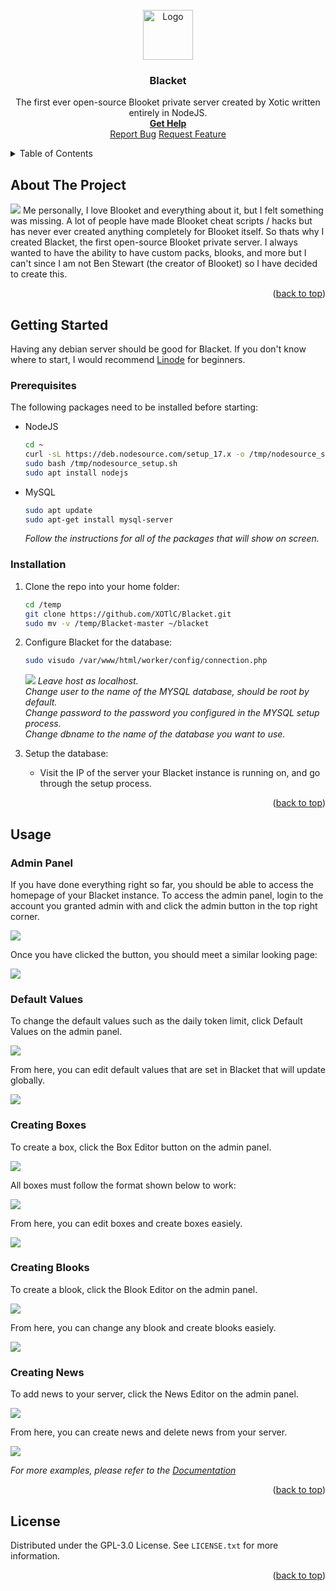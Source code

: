 <div id="top"></div>
<br />
<div align="center">
  <a href="https://blacket.org">
    <img src="https://v2.blacket.org/content/logo.png" alt="Logo" width="80" height="80">
  </a>
  <h3 align="center">Blacket</h3>

  <p align="center">
    The first ever open-source Blooket private server created by Xotic written entirely in NodeJS. 
    <br />
    <a href="https://github.com/XOTlC/Blacket/wiki"><strong>Get Help</strong></a>
    <br />
    <a href="https://github.com/XOTlC/Blacket/issues">Report Bug</a>
    <a href="https://github.com/XOTlC/Blacket/issues">Request Feature</a>
  </p>
</div>

<details>
  <summary>Table of Contents</summary>
  <ol>
    <li>
      <a href="#about-the-project">About The Project</a>
    </li>
    <li>
      <a href="#getting-started">Getting Started</a>
      <ul>
        <li><a href="#prerequisites">Prerequisites</a></li>
        <li><a href="#installation">Installation</a></li>
      </ul>
    </li>
    <li>
    <a href="#usage">Usage</a>
    <ul>
      <li><a href="#admin-panel">Admin Panel</a></li>
      <li><a href="#default-values">Default Values</a></li>
      <li><a href="#creating-boxes">Creating Boxes</a></li>
      <li><a href="#creating-blooks">Creating Blooks</a></li>
      <li><a href="#creating-news">Creating News</a></li>
    </ul>
    </li>
    <li><a href="#license">License</a></li>
  </ol>
</details>

## About The Project
<img src="https://v2.blacket.org/content/github/blacketHome.png"></img>
Me personally, I love Blooket and everything about it, but I felt something was missing. A lot of people have made Blooket cheat scripts / hacks but has never ever created anything completely for Blooket itself. So thats why I created Blacket, the first open-source Blooket private server. I always wanted to have the ability to have custom packs, blooks, and more but I can't since I am not Ben Stewart (the creator of Blooket) so I have decided to create this.
<p align="right">(<a href="#top">back to top</a>)</p>

## Getting Started

Having any debian server should be good for Blacket. If you don't know where to start, I would recommend <a href="https://linode.com">Linode</a> for beginners.

### Prerequisites

The following packages need to be installed before starting:

* NodeJS

  ```sh
  cd ~
  curl -sL https://deb.nodesource.com/setup_17.x -o /tmp/nodesource_setup.sh
  sudo bash /tmp/nodesource_setup.sh
  sudo apt install nodejs
  ```

* MySQL

  ```sh
  sudo apt update
  sudo apt-get install mysql-server
  ```
  _Follow the instructions for all of the packages that will show on screen._
  
### Installation

1. Clone the repo into your home folder:

   ```sh
   cd /temp
   git clone https://github.com/XOTlC/Blacket.git
   sudo mv -v /temp/Blacket-master ~/blacket
   ```
2. Configure Blacket for the database:

   ```sh
   sudo visudo /var/www/html/worker/config/connection.php
   ```
   <img src="https://blacket.org/images/github/configDatabase.png"></img>
   _Leave host as localhost._
   </br>
   _Change user to the name of the MYSQL database, should be root by default._
   </br>
   _Change password to the password you configured in the MYSQL setup process._
   </br>
   _Change dbname to the name of the database you want to use._
   </br>
   
3. Setup the database:
   * Visit the IP of the server your Blacket instance is running on, and go through the setup process.

<p align="right">(<a href="#top">back to top</a>)</p>

## Usage

### Admin Panel

If you have done everything right so far, you should be able to access the homepage of your Blacket instance. To access the admin panel, login to the account you granted admin with and click the admin button in the top right corner.

<img src="https://blacket.org/images/github/adminPanelButton.png"></img>

Once you have clicked the button, you should meet a similar looking page:

<img src="https://blacket.org/images/github/adminPanel.png"></img>

### Default Values

To change the default values such as the daily token limit, click Default Values on the admin panel.

<img src="https://blacket.org/images/github/defaultValuesButton.png"></img>

From here, you can edit default values that are set in Blacket that will update globally.

<img src="https://blacket.org/images/github/defaultValues.png"></img>

### Creating Boxes

To create a box, click the Box Editor button on the admin panel.

<img src="https://blacket.org/images/github/boxEditorButton.png"></img>

All boxes must follow the format shown below to work:

<img src="https://blacket.org/images/createBoxHelp.png"></img>

From here, you can edit boxes and create boxes easiely.

<img src="https://blacket.org/images/github/boxEditor.png"></img>

### Creating Blooks

To create a blook, click the Blook Editor on the admin panel.

<img src="https://blacket.org/images/github/blookEditorButton.png"></img>

From here, you can change any blook and create blooks easiely.

<img src="https://blacket.org/images/github/blookEditor.png"></img>

### Creating News

To add news to your server, click the News Editor on the admin panel.

<img src="https://blacket.org/images/github/newsEditorButton.png"></img>

From here, you can create news and delete news from your server.

<img src="https://blacket.org/images/github/newsEditor.png"></img>

_For more examples, please refer to the [Documentation](https://github.com/XOTlC/Blacket/wiki)_

<p align="right">(<a href="#top">back to top</a>)</p>

## License

Distributed under the GPL-3.0 License. See `LICENSE.txt` for more information.

<p align="right">(<a href="#top">back to top</a>)</p>

[contributors-shield]: https://img.shields.io/github/contributors/othneildrew/Best-README-Template.svg?style=for-the-badge
[contributors-url]: https://github.com/othneildrew/Best-README-Template/graphs/contributors
[forks-shield]: https://img.shields.io/github/forks/othneildrew/Best-README-Template.svg?style=for-the-badge
[forks-url]: https://github.com/othneildrew/Best-README-Template/network/members
[stars-shield]: https://img.shields.io/github/stars/othneildrew/Best-README-Template.svg?style=for-the-badge
[stars-url]: https://github.com/othneildrew/Best-README-Template/stargazers
[issues-shield]: https://img.shields.io/github/issues/othneildrew/Best-README-Template.svg?style=for-the-badge
[issues-url]: https://github.com/othneildrew/Best-README-Template/issues
[license-shield]: https://img.shields.io/github/license/othneildrew/Best-README-Template.svg?style=for-the-badge
[license-url]: https://github.com/othneildrew/Best-README-Template/blob/master/LICENSE.txt
[linkedin-shield]: https://img.shields.io/badge/-LinkedIn-black.svg?style=for-the-badge&logo=linkedin&colorB=555
[linkedin-url]: https://linkedin.com/in/othneildrew
[product-screenshot]: images/screenshot.png
